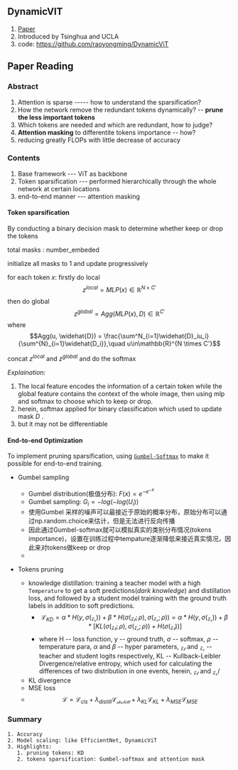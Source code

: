 ## DynamicVIT
1. [Paper](https://arxiv.org/pdf/2106.02034.pdf)
2. Introduced by Tsinghua and UCLA
3. code: https://github.com/raoyongming/DynamicViT

## Paper Reading
### Abstract
1. Attention is sparse ----- how to understand the sparsification?
2. How the network remove the redundant tokens dynamically? -- **prune the less important tokens**
3. Which tokens are needed and which are redundant, how to judge?
4. **Attention masking** to differentite tokens importance -- how?
5. reducing greatly FLOPs with little decrease of accuracy


### Contents
1. Base framework --- ViT as backbone
2. Token sparsification  --- performed hierarchically through the whole network at certain locations
3. end-to-end manner --- attention masking

#### **Token sparsification**
By conducting a binary decision mask to determine whether keep or drop the tokens

total masks : number_embeded

initialize all masks to 1 and update progressively

for each token $x$:
firstly do local
$$ z^{local} = MLP(x)\in \mathbb{R}^{N \times C'} $$
then do global
$$ z^{global} = Agg(MLP(x), D)\in \mathbb{R}^{C' } $$
where
$$Agg(u, \widehat{D}) = \frac{\sum^N_{i=1}\widehat{D}_iu_i}{\sum^{N}_{i=1}\widehat{D_i}},\quad u\in\mathbb{R}^{N \times C'}$$

concat $z^{local}$ and $z^{global}$ and do the softmax

*Explaination:*
   1. The local feature encodes the information of a certain token while the global feature contains the context of the whole image, then using mlp and softmax to choose which to keep or drop.
   2. herein, softmax applied for binary classification which used to update mask $D$ .
   3. but it may not be differentiable

#### **End-to-end Optimization**
To implement pruning sparsification, using [`Gumbel-Softmax`](https://arxiv.org/pdf/1611.01144.pdf) to make it possible for end-to-end training.
* Gumbel sampling
  * Gumbel distribution(极值分布): $F(x) = e^{-e^{-x}}$
  * Gumbel sampling: $G_i = -log(-log(U_i))$
  * 使用Gumbel 采样的噪声可以最接近于原始的概率分布，原始分布可以通过np.random.choice来估计，但是无法进行反向传播
  * 因此通过Gumbel-softmax就可以模拟真实的类别分布情况(tokens importance)，设置在训练过程中tempature逐渐降低来接近真实情况，因此来对tokens做keep or drop
  * 

* Tokens pruning
  * knowledge distillation: training a teacher model with a high `Temperature` to get a soft predictions(*dark knowledge*) and distillation loss, and followed by a student model training with the ground truth labels in addition to soft predictions.
    * $$\mathcal{L}_{KD} = \alpha * H(y,\sigma(\mathcal{z_s})) + \beta * H(\sigma(\mathcal{z_t}; \rho),\sigma(\mathcal{z_s}; \rho))  =  \alpha * H(y,\sigma(\mathcal{z_s})) + \beta * [KL(\sigma(\mathcal{z_t}; \rho), \sigma(\mathcal{z_s}; \rho)) + H(\sigma(\mathcal{z_t}))]$$
    * where H -- loss function, y -- ground truth,  $\sigma$ -- softmax,    $\rho$ -- temperature para,     $\alpha$ and $\beta$ -- hyper parameters,  $\mathcal{z_t}$ and $\mathcal{z_s}$ -- teacher and student logits respectively,  KL -- Kullback-Leibler Divergence/relative entropy, which used for calculating the differences of two distribution in one events, herein, $\mathcal{z_t}$ and $\mathcal{z_s}$/
  * KL divergence
  * MSE loss
  * $$\mathcal{L} = \mathcal{L}_{cls} + \lambda_{distill}\mathcal{L_{distill}} + \lambda_{KL}\mathcal{L}_{KL} + \lambda_{MSE}\mathcal{L}_{MSE} $$


### Summary
    1. Accuracy
    2. Model scaling: like EfficientNet, DynamicViT 
    3. Highlights:
       1. pruning tokens: KD
       2. tokens sparsification: Gumbel-softmax and attention mask

